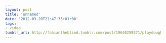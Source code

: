 ```yaml
---
layout: post
title: 'unnamed'
date: '2012-03-20T21:47:35+01:00'
tags:
- video
tumblr_url: http://fabiantheblind.tumblr.com/post/19640259371/playdough-fabxseb-by-sebastian-zirfas-a-short
---
```

